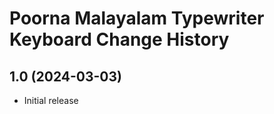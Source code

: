 Poorna Malayalam Typewriter Keyboard Change History
====================

1.0 (2024-03-03)
----------------
* Initial release
